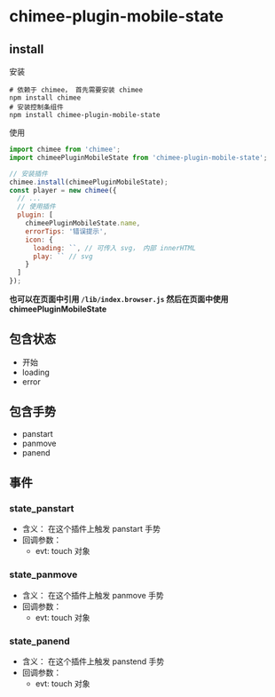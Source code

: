 # chimee-plugin-mobile-state

## install

安装

```shell
# 依赖于 chimee， 首先需要安装 chimee
npm install chimee
# 安装控制条组件
npm install chimee-plugin-mobile-state
```

使用

```javascript
import chimee from 'chimee';
import chimeePluginMobileState from 'chimee-plugin-mobile-state';

// 安装插件
chimee.install(chimeePluginMobileState);
const player = new chimee({
  // ...
  // 使用插件
  plugin: [
    chimeePluginMobileState.name,
    errorTips: '错误提示',
    icon: {
      loading: ``, // 可传入 svg， 内部 innerHTML
      play: `` // svg
    }
  ]
});
```

**也可以在页面中引用 `/lib/index.browser.js` 然后在页面中使用 chimeePluginMobileState**


## 包含状态

* 开始
* loading
* error

## 包含手势

* panstart
* panmove
* panend

## 事件

### state_panstart
  * 含义： 在这个插件上触发 panstart 手势
  * 回调参数：
    * evt: touch 对象

### state_panmove
  * 含义： 在这个插件上触发 panmove 手势
  * 回调参数：
    * evt: touch 对象

### state_panend
  * 含义： 在这个插件上触发 panstend 手势
  * 回调参数：
    * evt: touch 对象